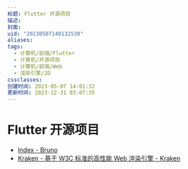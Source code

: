 ```yaml
---
标题: Flutter 开源项目
描述: 
封面: 
uid: "20230507140132530"
aliases: 
tags:
  - 计算机/前端/Flutter
  - 计算机/开源项目
  - 计算机/前端/Web
  - 渲染引擎/2D
cssclasses: 
创建时间: 2023-05-07 14:01:32
更新时间: 2023-12-31 03:07:35
---
```


# Flutter 开源项目

- [Index - Bruno](https://bruno.ke.com/page/)
- [Kraken - 基于 W3C 标准的高性能 Web 渲染引擎 - Kraken](https://openkraken.com/)
